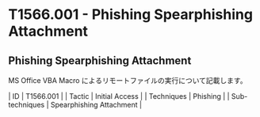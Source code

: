 # T1566.001 - Phishing Spearphishing Attachment

Phishing Spearphishing Attachment
-------------

MS Office VBA Macro によるリモートファイルの実行について記載します。

|  ID  |  T1566.001  |
|  Tactic  |  Initial Access |
|  Techniques  |  Phishing  |
|  Sub-techniques  |  Spearphishing Attachment |